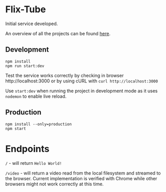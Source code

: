 # Flix-Tube

Initial service developed.

An overview of all the projects can be found [here](../../..).

## Development

```
npm install
npm run start:dev
````

Test the service works correctly by checking in browser http://localhost:3000 or by using cURL with `curl http://localhost:3000`

Use `start:dev` when running the project in development mode as it uses `nodemon` to enable live reload.

## Production

```
npm install --only=production
npm start
```

# Endpoints

`/` - will return `Hello World!`

`/video` - will return a video read from the local filesystem and streamed to the browser.
Current implementation is verified with Chrome while other browsers might not work correctly at this time.